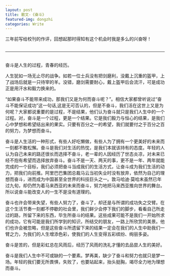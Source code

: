 ```yaml
---
layout: post
title: 散文-《奋斗》
featured-img: dongzhi
categories: Write
---
```


三年前写给校刊的作评，回想起那时得知有这个机会时我是多么的兴奋呀！<br><br>

---

<br>
奋斗是人生的过程，青春的经历。

人生犹如一场无止尽的战争。如若一位士兵没有把剑磨利，没戴上沉重的盔甲，上了战场后就是一只待宰的羊。没错，磨剑需要耐心，戴上盔甲后会流汗，可是成功正是用汗水和毅力换来的。


“如果奋斗不能带来成功，那我们又是为何而奋斗呢？”。相信大家都曾听说过“奋斗不能保证成功”这一句话,这是无可否认的，但是不奋斗，我们活在这世上又是为何呢？大家都说重要的是过程，不是结果，他们认为奋斗就只是我们人生中的一个过程。对，奋斗是一个过程，更是一个结果。它是我们毅力与恒心的结果，是我们心中梦想和希望结出来的果实。只要有百分之一的希望，我们就要付之于百分之百的努力，为梦想而奋斗。


奋斗是人生活的一种形式，有些人好吃懒做，有些人为了拥有一个更美好的未来而一刻都不敢松懈。奋斗是我们对生活的热忱，是我们本就该持有的态度。年轻的人认为自己未来的路还很长而选择不奋斗，老一辈的人因经历了世态炎凉，对未来已经不抱有希望而选择放弃奋斗。奋斗不是一天、两天的事，更不是一年、两年就能完成的一个目标，我们必须把奋斗当成我们的生活方式，让奋斗成为我们生活的动力，把我们向前推。阿里巴巴集团总裁马云当初失业时没有放弃，依然为自己的理想而奋斗，进而成为中国甚至全世界的科技巨头之一。敦马哈迪·莫哈末虽然已年过九旬，却仍然为着马来西亚的未来而奋斗，努力地把马来西亚推向世界的舞台。所以说奋斗能改变人的一生不是没有道理的。

奋斗也许会带来失望，有些人努力了，奋斗了，却还是与所谓的成功失之交臂。在这个生活节奏一刻都不停歇的社会里，我们鲜少会停下我们的脚步，看看自己所走过的路，所留下来的东西，毕生所奋斗的结果。这些成果可能不是我们一开始所求的成功，它有可能是我们所学到的知识，所结交的朋友，一路上所欣赏的美景。他们也许会被忽略，但是这些奋斗所遗留下来的结果一定会在我们的人生中助我们一臂之力，为我们的人生增添色彩，使我们的人生变得五彩缤纷、绚丽多姿。

奋斗是苦的，但是彩虹总在风雨后，经历了风雨的洗礼才懂的去品尝人生的美好。

奋斗是我们人生中不可或缺的一个要素。梦再美，缺少了奋斗和努力也就只是梦一场。年轻的我们要无所畏惧，失败了，也要站起来，抬头挺胸，竭尽全力地为理想而奋斗。



